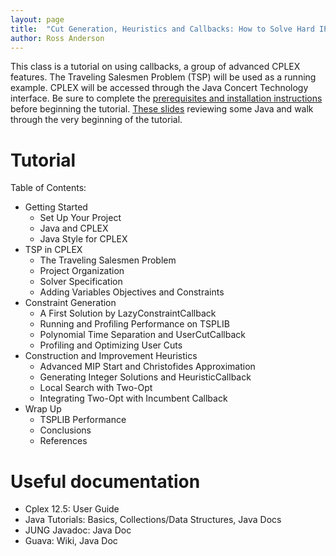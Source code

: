 ```yaml
---
layout: page
title:  "Cut Generation, Heuristics and Callbacks: How to Solve Hard IPs"
author: Ross Anderson
---
```


This class is a tutorial on using callbacks, a group of advanced CPLEX features. The Traveling Salesmen Problem (TSP) will be used as a running example. CPLEX will be accessed through the Java Concert Technology interface. Be sure to complete the [prerequisites and installation instructions](prerequisites/index.html) before beginning the tutorial.  [These slides](../assets/cut-generation-heuristics-and-callbacks/presentation.pdf) reviewing some Java and walk through the very beginning of the tutorial.


# Tutorial

Table of Contents:

* Getting Started
  * Set Up Your Project
  * Java and CPLEX
  * Java Style for CPLEX
* TSP in CPLEX
  * The Traveling Salesmen Problem
  * Project Organization
  * Solver Specification
  * Adding Variables Objectives and Constraints
* Constraint Generation
  * A First Solution by LazyConstraintCallback
  * Running and Profiling Performance on TSPLIB
  * Polynomial Time Separation and UserCutCallback
  * Profiling and Optimizing User Cuts
* Construction and Improvement Heuristics
  * Advanced MIP Start and Christofides Approximation
  * Generating Integer Solutions and HeuristicCallback
  * Local Search with Two-Opt
  * Integrating Two-Opt with Incumbent Callback
* Wrap Up
  * TSPLIB Performance
  * Conclusions
  * References

# Useful documentation

* Cplex 12.5: User Guide
* Java Tutorials: Basics, Collections/Data Structures, Java Docs
* JUNG Javadoc: Java Doc
* Guava: Wiki, Java Doc
